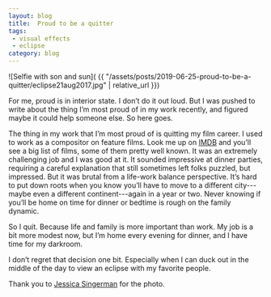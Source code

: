 ```yaml
---
layout: blog
title:  Proud to be a quitter
tags: 
 - visual effects
 - eclipse
category: blog
---
```


![Selfie with son and sun]( {{ "/assets/posts/2019-06-25-proud-to-be-a-quitter/eclipse21aug2017.jpg" | relative_url }})

For me, proud is in interior state. I don’t do it out loud. But I was pushed to write about the thing I’m most proud of in my work recently, and figured maybe it could help someone else. So here goes.

The thing in my work that I’m most proud of is quitting my film career. I used to work as a compositor on feature films. Look me up on [IMDB](https://www.imdb.com/name/nm2320204/) and you’ll see a big list of films, some of them pretty well known. It was an extremely challenging job and I was good at it. It sounded impressive at dinner parties, requiring a careful explanation that still sometimes left folks puzzled, but impressed. But it was brutal from a life-work balance perspective. It’s hard to put down roots when you know you’ll have to move to a different city---maybe even a different continent---again in a year or two. Never knowing if you’ll be home on time for dinner or bedtime is rough on the family dynamic.  

So I quit. Because life and family is more important than work. My job is a bit more modest now, but I’m home every evening for dinner, and I have time for my darkroom. 

I don’t regret that decision one bit. Especially when I can duck out in the middle of the day to view an eclipse with my favorite people. 

Thank you to [Jessica Singerman](https://www.jessicasingerman.com/) for the photo. 
